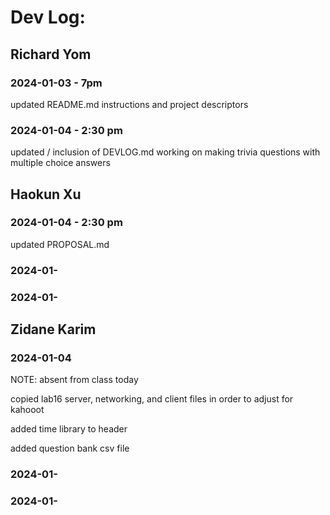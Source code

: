 # Dev Log:

## Richard Yom

### 2024-01-03 - 7pm
updated README.md instructions and project descriptors

### 2024-01-04 - 2:30 pm
updated / inclusion of DEVLOG.md 
working on making trivia questions with multiple choice answers

## Haokun Xu

### 2024-01-04 - 2:30 pm
updated PROPOSAL.md

### 2024-01-

### 2024-01-

## Zidane Karim

### 2024-01-04 
NOTE: absent from class today

copied lab16 server, networking, and client files in order to adjust for kahooot

added time library to header

added question bank csv file

### 2024-01-

### 2024-01-
